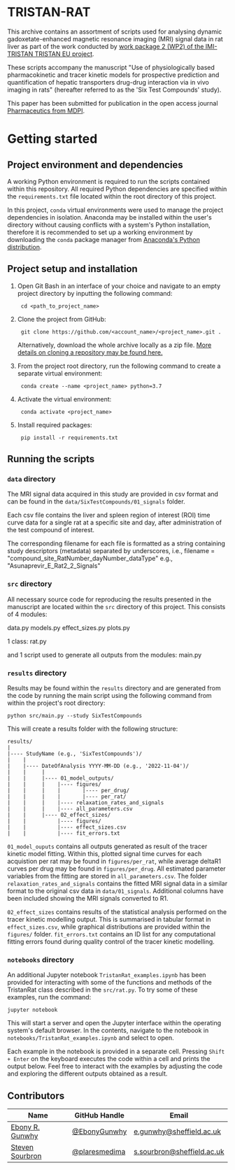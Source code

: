 # TRISTAN-RAT
This archive contains an assortment of scripts used for analysing dynamic 
gadoxetate-enhanced magnetic resonance imaging (MRI) signal data in rat
liver as part of the work conducted by 
[work package 2 (WP2) of the IMI-TRISTAN TRISTAN EU project](https://www.imi-tristan.eu/liver).

These scripts accompany the manuscript "Use of physiologically based 
pharmacokinetic and tracer kinetic models for prospective prediction and 
quantification of hepatic transporters drug-drug interaction via in vivo imaging 
in rats" (hereafter referred to as the 'Six Test Compounds' study).

This paper has been submitted for publication in the open access journal 
[Pharmaceutics from MDPI](https://www.mdpi.com/journal/pharmaceutics).

# Getting started
## Project environment and dependencies
A working Python environment is required to run the scripts contained within 
this repository. All required Python dependencies are specified within the 
`requirements.txt` file located within the root directory of this project.

In this project, `conda` virtual environments were used to manage the project 
dependencies in isolation. Anaconda may be installed within the user's directory 
without causing conflicts with a system's Python installation, therefore it is 
recommended to set up a working environment by downloading the `conda` package 
manager from [Anaconda's Python distribution](https://www.anaconda.com/download/).

## Project setup and installation
1. Open Git Bash in an interface of your choice and navigate to an empty project directory by inputting the following command:

        cd <path_to_project_name>

3. Clone the project from GitHub:

        git clone https://github.com/<account_name>/<project_name>.git .

   Alternatively, download the whole archive locally as a zip file. 
   [More details on cloning a repository may be found here.](https://docs.github.com/en/repositories/creating-and-managing-repositories/cloning-a-repository)

4. From the project root directory, run the following command to create a separate virtual environment:

        conda create --name <project_name> python=3.7

5. Activate the virtual environment:
    
        conda activate <project_name>

6. Install required packages:

        pip install -r requirements.txt

## Running the scripts
### `data` directory
The MRI signal data acquired in this study are provided in csv format and can 
be found in the `data/SixTestCompounds/01_signals` folder.

Each csv file contains the liver and spleen region of interest (ROI) time 
curve data for a single rat at a specific site and day, after administration of
the test compound of interest.

The corresponding filename for each file is formatted as a string containing 
study descriptors (metadata) separated by underscores, i.e.,
filename = "compound_site_RatNumber_dayNumber_dataType"
e.g., "Asunaprevir_E_Rat2_2_Signals"

### `src` directory
All necessary source code for reproducing the results presented in the 
manuscript are located within the `src` directory of this project. This
consists of 4 modules:

data.py
models.py
effect_sizes.py
plots.py

1 class:
rat.py

and 1 script used to generate all outputs from the modules:
main.py

### `results` directory
Results may be found within the `results` directory and are generated from the
code by running the main script using the following command from within the 
project's root directory:

    python src/main.py --study SixTestCompounds

This will create a results folder with the following structure:
```
results/
|
|---- StudyName (e.g., 'SixTestCompounds')/
|    |
|    |---- DateOfAnalysis YYYY-MM-DD (e.g., '2022-11-04')/
|    |     |
|    |     |---- 01_model_outputs/
|    |     |    |---- figures/
|    |     |    |       |---- per_drug/
|    |     |    |       |---- per_rat/
|    |     |    |---- relaxation_rates_and_signals
|    |     |    |---- all_parameters.csv
|    |     |---- 02_effect_sizes/
|    |          |---- figures/
|    |          |---- effect_sizes.csv
|    |          |---- fit_errors.txt
```

`01_model_ouputs` contains all outputs generated as result of the tracer kinetic
model fitting. Within this, plotted signal time curves for each acquistion per 
rat may be found in `figures/per_rat`, while average deltaR1 curves per drug may
be found in `figures/per_drug`. All estimated parameter variables from the fitting
are stored in `all_parameters.csv`. The folder `relaxation_rates_and_signals` 
contains the fitted MRI signal data in a similar format to the original csv data 
in `data/01_signals`. Additional columns have been included showing the MRI signals 
converted to R1.

`02_effect_sizes` contains results of the statistical analysis performed on the  
tracer kinetic modelling output. This is summarised in tabular format in 
`effect_sizes.csv`, while graphical distributions are provided within the `figures/`
folder. `fit_errors.txt` contains an ID list for any computational fitting errors
found during quality control of the tracer kinetic modelling.

### `notebooks` directory
An additional Jupyter notebook `TristanRat_examples.ipynb` has been provided for 
interacting with some of the functions and methods of the TristanRat class 
described in the `src/rat.py`. To try some of these examples, run the command:

    jupyter notebook

This will start a server and open the Jupyter interface within the operating 
system's default browser. In the contents, navigate to the notebook in
`notebooks/TristanRat_examples.ipynb` and select to open. 

Each example in the notebook is provided in a separate cell. Pressing 
`Shift + Enter` on the keyboard executes the code within a cell and prints the 
output below. Feel free to interact with the examples by adjusting the code and
exploring the different outputs obtained as a result.

## Contributors

|Name     |  GitHub Handle   | Email    |
|---------|------------------|----------|
|[Ebony R. Gunwhy](https://github.com/EbonyGunwhy)  | [@EbonyGunwhy](https://github.com/EbonyGunwhy)     | e.gunwhy@sheffield.ac.uk   |
|[Steven Sourbron](https://github.com/plaresmedima) | [@plaresmedima](https://github.com/plaresmedima)   | s.sourbron@sheffield.ac.uk |
